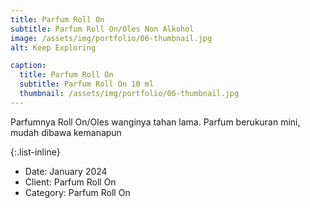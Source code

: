 ```yaml
---
title: Parfum Roll On
subtitle: Parfum Roll On/Oles Non Alkohol
image: /assets/img/portfolio/06-thumbnail.jpg
alt: Keep Exploring

caption:
  title: Parfum Roll On
  subtitle: Parfum Roll On 10 ml
  thumbnail: /assets/img/portfolio/06-thumbnail.jpg
---
```


Parfumnya Roll On/Oles wanginya tahan lama.
Parfum berukuran mini, mudah dibawa kemanapun

{:.list-inline}

- Date: January 2024
- Client: Parfum Roll On
- Category: Parfum Roll On
